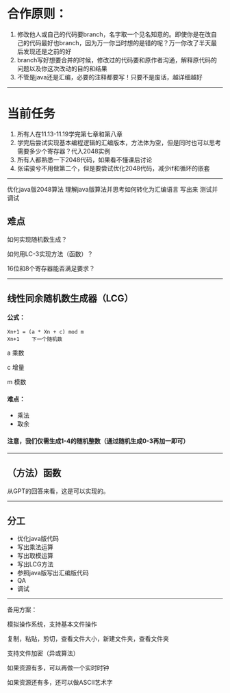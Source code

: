 # 合作原则：
1. 修改他人或自己的代码要branch，名字取一个见名知意的。即使你是在改自己的代码最好也branch，因为万一你当时想的是错的呢？万一你改了半天最后发现还是之前的好
2. branch写好想要合并的时候，修改过的代码要和原作者沟通，解释原代码的问题以及你这次改动的目的和结果
3. 不管是java还是汇编，必要的注释都要写！只要不是废话，越详细越好

---
# 当前任务
1. 所有人在11.13-11.19学完第七章和第八章
2. 学完后尝试实现基本编程逻辑的汇编版本，方法体为空，但是同时也可以思考需要多少个寄存器？代入2048实例
3. 所有人都熟悉一下2048代码，如果看不懂课后讨论
4. 张诺骏兮不用做第二个，但是要尝试优化2048代码，减少if和循环的嵌套

---
优化java版2048算法
理解java版算法并思考如何转化为汇编语言
写出来
测试并调试

## 难点
如何实现随机数生成？

如何用LC-3实现方法（函数）？

16位和8个寄存器能否满足要求？

---
## 线性同余随机数生成器（LCG）

#### 公式：   
    Xn+1 = (a * Xn + c) mod m
    Xn+1    下一个随机数

a       乘数

c       增量

m       模数
#### 难点：

- 乘法
- 取余

#### 注意，我们仅需生成1-4的随机整数（通过随机生成0-3再加一即可）

---
## （方法）函数
从GPT的回答来看，这是可以实现的。

---
## 分工

- 优化java版代码
- 写出乘法运算
- 写出取模运算
- 写出LCG方法
- 参照java版写出汇编版代码
- QA
- 调试

---
备用方案：

模拟操作系统，支持基本文件操作

复制，粘贴，剪切，查看文件大小，新建文件夹，查看文件夹

支持文件加密（异或算法）

如果资源有多，可以再做一个实时时钟

如果资源还有多，还可以做ASCII艺术字